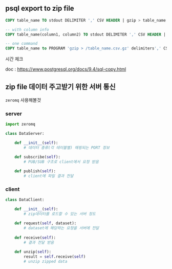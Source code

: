 ## psql export to zip file
```sql
COPY table_name TO stdout DELIMITER ',' CSV HEADER | gzip > table_name.csv.gz

-- with column info
COPY table_name(column1, column2) TO stdout DELIMITER ',' CSV HEADER | gzip > table_name.csv.gz

-- one command
COPY table_name to PROGRAM 'gzip > /table_name.csv.gz' delimiters',' CSV HEADER;
```
시간 체크

doc : https://www.postgresql.org/docs/9.4/sql-copy.html

## zip file 데이터 주고받기 위한 서버 통신  
`zeromq` 사용해볼것

### server
```python
import zeromq

class DataServer:

    def __init__(self):
        # 데이터 종류(각 테이블별) 매핑되는 PORT 정보

    def subscribe(self):
        # PUB/SUB 구조로 client에서 요청 받음
    
    def publish(self):
        # client에 파일 결과 전달
```
### client

```python
class DataClient:

    def __init__(self):
        # zip데이터를 로드할 수 있는 서버 정도

    def request(self, dataset):
        # dataset에 해당하는 요청을 서버에 전달
    
    def receive(self):
        # 결과 전달 받음
    
    def unzip(self):
        result = self.receive(self)
        # unzip zipped data
```



